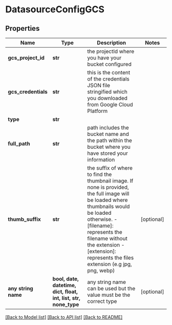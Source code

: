 # DatasourceConfigGCS


## Properties
Name | Type | Description | Notes
------------ | ------------- | ------------- | -------------
**gcs_project_id** | **str** | the projectId where you have your bucket configured | 
**gcs_credentials** | **str** | this is the content of the credentials JSON file stringified which you downloaded from Google Cloud Platform | 
**type** | **str** |  | 
**full_path** | **str** | path includes the bucket name and the path within the bucket where you have stored your information | 
**thumb_suffix** | **str** | the suffix of where to find the thumbnail image. If none is provided, the full image will be loaded where thumbnails would be loaded otherwise. - [filename]: represents the filename without the extension - [extension]: represents the files extension (e.g jpg, png, webp)  | [optional] 
**any string name** | **bool, date, datetime, dict, float, int, list, str, none_type** | any string name can be used but the value must be the correct type | [optional]

[[Back to Model list]](../README.md#documentation-for-models) [[Back to API list]](../README.md#documentation-for-api-endpoints) [[Back to README]](../README.md)


